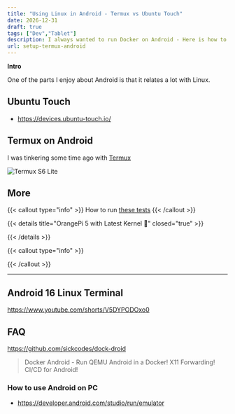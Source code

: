 ```yaml
---
title: "Using Linux in Android - Termux vs Ubuntu Touch"
date: 2026-12-31
draft: true
tags: ["Dev","Tablet"]
description: I always wanted to run Docker on Android - Here is how to do it on a Samsung S6 Lite.
url: setup-termux-android
---
```



**Intro**

One of the parts I enjoy about Android is that it relates a lot with Linux.




## Ubuntu Touch

* https://devices.ubuntu-touch.io/

## Termux on Android

I was tinkering some time ago with [Termux](https://jalcocert.github.io/Linux/docs/privacy/android/#how-to-use-linux-on-android-with-termux)

![Termux S6 Lite](/blog_img/outro/termux-s6lite.png)

## More

{{< callout type="info" >}}
How to run [these tests](#faq)
{{< /callout >}}


{{< details title="OrangePi 5 with Latest Kernel 📌" closed="true" >}}

{{< /details >}}

{{< callout type="info" >}}

{{< /callout >}}

---

## Android 16 Linux Terminal

https://www.youtube.com/shorts/V5DYPODOxo0

## FAQ

https://github.com/sickcodes/dock-droid

> Docker Android - Run QEMU Android in a Docker! X11 Forwarding! CI/CD for Android!



### How to use Android on PC

* https://developer.android.com/studio/run/emulator